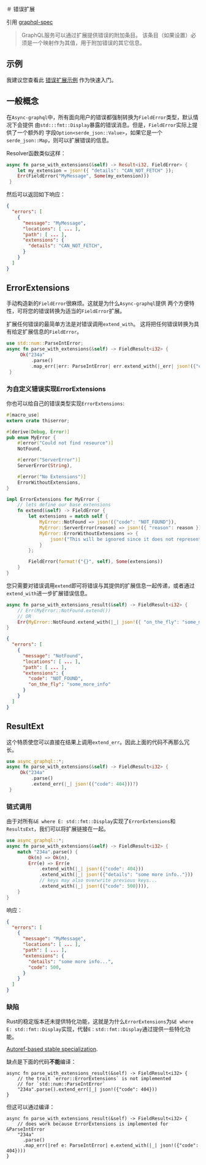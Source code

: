 ＃ 错误扩展

引用 [graphql-spec](https://spec.graphql.org/June2018/#example-fce18)

> GraphQL服务可以通过扩展提供错误的附加条目。
> 该条目（如果设置）必须是一个映射作为其值，用于附加错误的其它信息。

## 示例

我建议您查看此 [错误扩展示例](https://github.com/async-graphql/examples/blob/master/actix-web/error-extensions/src/main.rs) 作为快速入门。

## 一般概念

在`Async-graphql`中，所有面向用户的错误都强制转换为`FieldError`类型，默认情况下会提供
由`std:::fmt::Display`暴露的错误消息。但是，`FieldError`实际上提供了一个额外的
字段`Option<serde_json::Value>`，如果它是一个`serde_json::Map`，则可以扩展错误的信息。

Resolver函数类似这样：

```rust
async fn parse_with_extensions(&self) -> Result<i32, FieldError> {
    let my_extension = json!({ "details": "CAN_NOT_FETCH" });
    Err(FieldError("MyMessage", Some(my_extension)))
 }
```

然后可以返回如下响应：

```json
{
  "errors": [
    {
      "message": "MyMessage",
      "locations": [ ... ],
      "path": [ ... ],
      "extensions": {
        "details": "CAN_NOT_FETCH",
      }
    }
  ]
}
```


## ErrorExtensions

手动构造新的`FieldError`很麻烦。这就是为什么`Async-graphql`提供
两个方便特性，可将您的错误转换为适当的`FieldError`扩展。

扩展任何错误的最简单方法是对错误调用`extend_with`。
这将把任何错误转换为具有给定扩展信息的`FieldError`。

```rust
use std::num::ParseIntError;
async fn parse_with_extensions(&self) -> FieldResult<i32> {
     Ok("234a"
         .parse()
         .map_err(|err: ParseIntError| err.extend_with(|_err| json!({"code": 404})))?)
 }
```

### 为自定义错误实现ErrorExtensions

你也可以给自己的错误类型实现`ErrorExtensions`:


```rust
#[macro_use]
extern crate thiserror;

#[derive(Debug, Error)]
pub enum MyError {
    #[error("Could not find resource")]
    NotFound,

    #[error("ServerError")]
    ServerError(String),

    #[error("No Extensions")]
    ErrorWithoutExtensions,
}

impl ErrorExtensions for MyError {
    // lets define our base extensions
    fn extend(&self) -> FieldError {
        let extensions = match self {
            MyError::NotFound => json!({"code": "NOT_FOUND"}),
            MyError::ServerError(reason) => json!({ "reason": reason }),
            MyError::ErrorWithoutExtensions => {
                json!("This will be ignored since it does not represent an object.")
            }
        };

        FieldError(format!("{}", self), Some(extensions))
    }
}
```

您只需要对错误调用`extend`即可将错误与其提供的扩展信息一起传递，或者通过`extend_with`进一步扩展错误信息。

```rust
async fn parse_with_extensions_result(&self) -> FieldResult<i32> {
    // Err(MyError::NotFound.extend())
    // OR
    Err(MyError::NotFound.extend_with(|_| json!({ "on_the_fly": "some_more_info" })))
}
```

```json
{
  "errors": [
    {
      "message": "NotFound",
      "locations": [ ... ],
      "path": [ ... ],
      "extensions": {
        "code": "NOT_FOUND",
        "on_the_fly": "some_more_info"
      }
    }
  ]
}
```

## ResultExt
这个特质使您可以直接在结果上调用`extend_err`。因此上面的代码不再那么冗长。

```rust
use async_graphql::*;
async fn parse_with_extensions(&self) -> FieldResult<i32> {
     Ok("234a"
         .parse()
         .extend_err(|_| json!({"code": 404}))?)
 }

```

### 链式调用

由于对所有`&E where E: std::fmt::Display`实现了`ErrorExtensions`和`ResultsExt`，我们可以将扩展链接在一起。

```rust
use async_graphql::*;
async fn parse_with_extensions(&self) -> FieldResult<i32> {
    match "234a".parse() {
        Ok(n) => Ok(n),
        Err(e) => Err(e
            .extend_with(|_| json!({"code": 404}))
            .extend_with(|_| json!({"details": "some more info.."}))
            // keys may also overwrite previous keys...
            .extend_with(|_| json!({"code": 500}))),
    }
}
```

响应：

```json
{
  "errors": [
    {
      "message": "MyMessage",
      "locations": [ ... ],
      "path": [ ... ],
      "extensions": {
      	"details": "some more info...",
        "code": 500,
      }
    }
  ]
}
```

### 缺陷

Rust的稳定版本还未提供特化功能，这就是为什么`ErrorExtensions`为`&E where E: std::fmt::Display`实现，代替`E：std::fmt::Display`通过提供一些特化功能。

[Autoref-based stable specialization](https://github.com/dtolnay/case-studies/blob/master/autoref-specialization/README.md).

缺点是下面的代码**不能**编译：

```rust,ignore,does_not_compile
async fn parse_with_extensions_result(&self) -> FieldResult<i32> {
    // the trait `error::ErrorExtensions` is not implemented
    // for `std::num::ParseIntError`
    "234a".parse().extend_err(|_| json!({"code": 404}))
}
```

但这可以通过编译：

```rust,ignore,does_not_compile
async fn parse_with_extensions_result(&self) -> FieldResult<i32> {
    // does work because ErrorExtensions is implemented for &ParseIntError
    "234a"
      .parse()
      .map_err(|ref e: ParseIntError| e.extend_with(|_| json!({"code": 404})))
}
```

